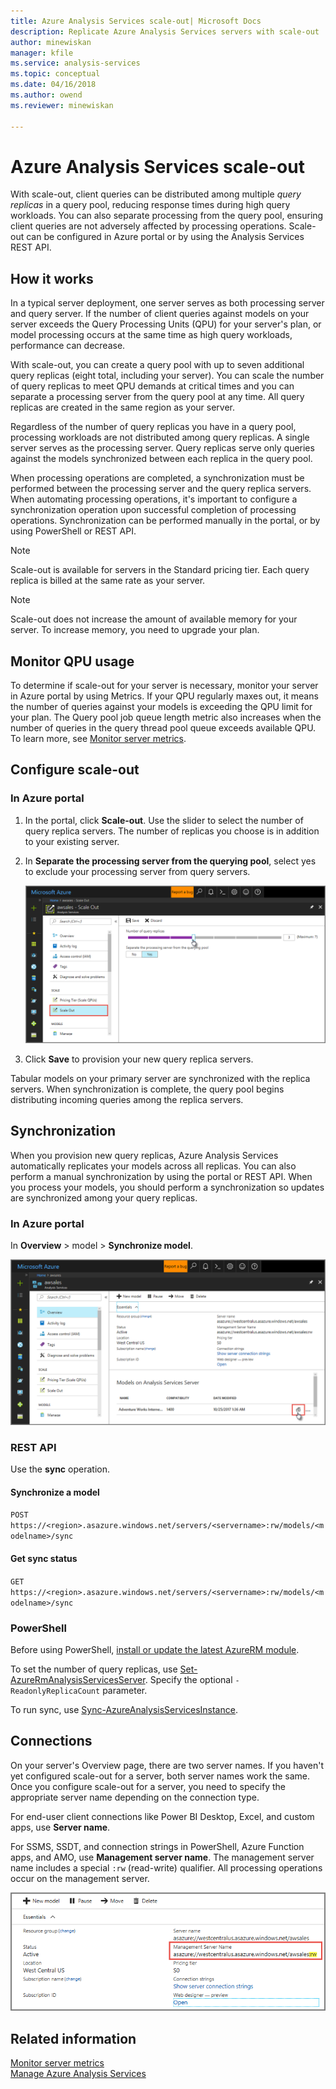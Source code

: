 ```yaml
---
title: Azure Analysis Services scale-out| Microsoft Docs
description: Replicate Azure Analysis Services servers with scale-out
author: minewiskan
manager: kfile
ms.service: analysis-services
ms.topic: conceptual
ms.date: 04/16/2018
ms.author: owend
ms.reviewer: minewiskan

---
```

# Azure Analysis Services scale-out

With scale-out, client queries can be distributed among multiple *query replicas* in a query pool, reducing response times during high query workloads. You can also separate processing from the query pool, ensuring client queries are not adversely affected by processing operations. Scale-out can be configured in Azure portal or by using the Analysis Services REST API.

## How it works

In a typical server deployment, one server serves as both processing server and query server. If the number of client queries against models on your server exceeds the Query Processing Units (QPU) for your server's plan, or model processing occurs at the same time as high query workloads, performance can decrease. 

With scale-out, you can create a query pool with up to seven additional query replicas (eight total, including your server). You can scale the number of query replicas to meet QPU demands at critical times and you can separate a processing server from the query pool at any time. All query replicas are created in the same region as your server.

Regardless of the number of query replicas you have in a query pool, processing workloads are not distributed among query replicas. A single server serves as the processing server. Query replicas serve only queries against the models synchronized between each replica in the query pool. 

When processing operations are completed, a synchronization must be performed between the processing server and the query replica servers. When automating processing operations, it's important to configure a synchronization operation upon successful completion of processing operations. Synchronization can be performed manually in the portal, or by using PowerShell or REST API.

> [!NOTE]
> Scale-out is available for servers in the Standard pricing tier. Each query replica is billed at the same rate as your server.

> [!NOTE]
> Scale-out does not increase the amount of available memory for your server. To increase memory, you need to upgrade your plan.

## Monitor QPU usage

 To determine if scale-out for your server is necessary, monitor your server in Azure portal by using Metrics. If your QPU regularly maxes out, it means the number of queries against your models is exceeding the QPU limit for your plan. The Query pool job queue length metric also increases when the number of queries in the query thread pool queue exceeds available QPU. To learn more, see [Monitor server metrics](analysis-services-monitor.md).

## Configure scale-out

### In Azure portal

1. In the portal, click **Scale-out**. Use the slider to select the number of query replica servers. The number of replicas you choose is in addition to your existing server.

2. In **Separate the processing server from the querying pool**, select yes to exclude your processing server from query servers.

   ![Scale-out slider](media/analysis-services-scale-out/aas-scale-out-slider.png)

3. Click **Save** to provision your new query replica servers. 

Tabular models on your primary server are synchronized with the replica servers. When synchronization is complete, the query pool begins distributing incoming queries among the replica servers. 


## Synchronization 

When you provision new query replicas, Azure Analysis Services automatically replicates your models across all replicas. You can also perform a manual synchronization by using the portal or REST API. When you process your models, you should perform a synchronization so updates are synchronized among your query replicas.

### In Azure portal

In **Overview** > model > **Synchronize model**.

![Scale-out slider](media/analysis-services-scale-out/aas-scale-out-sync.png)

### REST API
Use the **sync** operation.

#### Synchronize a model   
`POST https://<region>.asazure.windows.net/servers/<servername>:rw/models/<modelname>/sync`

#### Get sync status  
`GET https://<region>.asazure.windows.net/servers/<servername>:rw/models/<modelname>/sync`

### PowerShell
Before using PowerShell, [install or update the latest AzureRM module](https://github.com/Azure/azure-powershell/releases). 

To set the number of query replicas, use [Set-AzureRmAnalysisServicesServer](https://docs.microsoft.com/powershell/module/azurerm.analysisservices/set-azurermanalysisservicesserver). Specify the optional `-ReadonlyReplicaCount` parameter.

To run sync, use [Sync-AzureAnalysisServicesInstance](https://docs.microsoft.com/powershell/module/azurerm.analysisservices/sync-azureanalysisservicesinstance).



## Connections

On your server's Overview page, there are two server names. If you haven't yet configured scale-out for a server, both server names work the same. Once you configure scale-out for a server, you need to specify the appropriate server name depending on the connection type. 

For end-user client connections like Power BI Desktop, Excel, and custom apps, use **Server name**. 

For SSMS, SSDT, and connection strings in PowerShell, Azure Function apps, and AMO, use **Management server name**. The management server name includes a special `:rw` (read-write) qualifier. All processing operations occur on the management server.

![Server names](media/analysis-services-scale-out/aas-scale-out-name.png)

## Related information

[Monitor server metrics](analysis-services-monitor.md)   
[Manage Azure Analysis Services](analysis-services-manage.md) 

